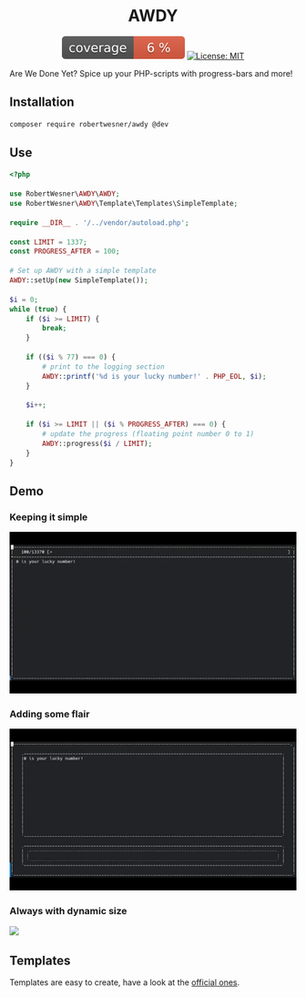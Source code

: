 <h1 align="center">
AWDY
</h1>

<div align="center">

![coverage](https://raw.githubusercontent.com/RobertWesner/awdy/image-data/coverage.svg)
[![License: MIT](https://img.shields.io/badge/License-MIT-yellow.svg)](../../raw/main/LICENSE.txt)

</div>

Are We Done Yet? Spice up your PHP-scripts with progress-bars and more!

## Installation

```bash
composer require robertwesner/awdy @dev
```

## Use

```php
<?php

use RobertWesner\AWDY\AWDY;
use RobertWesner\AWDY\Template\Templates\SimpleTemplate;

require __DIR__ . '/../vendor/autoload.php';

const LIMIT = 1337;
const PROGRESS_AFTER = 100;

# Set up AWDY with a simple template
AWDY::setUp(new SimpleTemplate());

$i = 0;
while (true) {
    if ($i >= LIMIT) {
        break;
    }

    if (($i % 77) === 0) {
        # print to the logging section
        AWDY::printf('%d is your lucky number!' . PHP_EOL, $i);
    }

    $i++;

    if ($i >= LIMIT || ($i % PROGRESS_AFTER) === 0) {
        # update the progress (floating point number 0 to 1)
        AWDY::progress($i / LIMIT);
    }
}
```

## Demo

### Keeping it simple

![](readme/1.gif)

### Adding some flair

![](readme/2.gif)

### Always with dynamic size

![](readme/3.gif)

## Templates

Templates are easy to create, have a look at the [official ones](src/Template/Templates).
